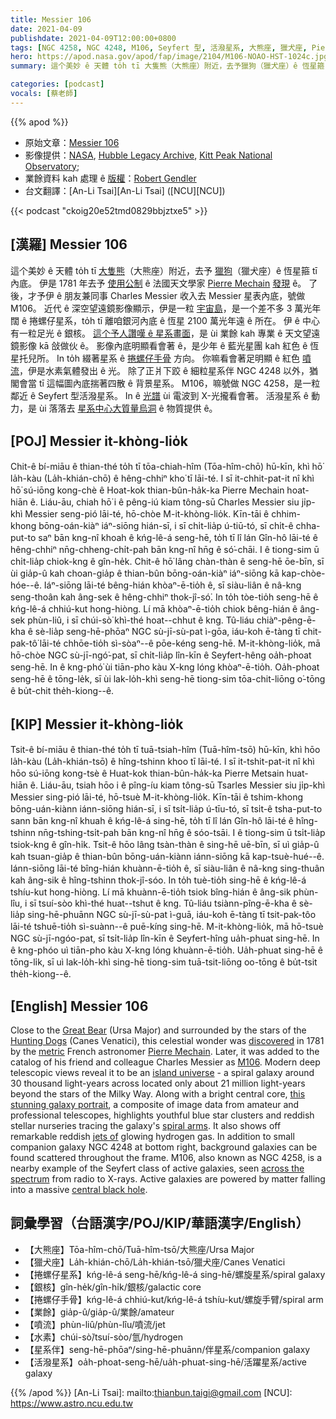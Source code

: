 ```yaml
---
title: Messier 106
date: 2021-04-09
publishdate: 2021-04-09T12:00:00+0800
tags: [NGC 4258, NGC 4248, M106, Seyfert 型, 活潑星系, 大熊座, 獵犬座, Pierre Mechain, Charles Messier, 烏洞, 捲螺仔星系]
hero: https://apod.nasa.gov/apod/fap/image/2104/M106-NOAO-HST-1024c.jpg
summary: 這个美妙 ê 天體 to̍h tī 大隻熊（大熊座）附近，去予獵狗（獵犬座）ê 恆星箍 tī 內底。伊是 1781 年去予法國天文學家 Pierre Mechain 發現 ê。

categories: [podcast]
vocals: [蔡老師]
---
```


{{% apod %}}

- 原始文章：[Messier 106](https://apod.nasa.gov/apod/ap210409.html)
- 影像提供：[NASA][NASA], [Hubble Legacy Archive][Hubble Legacy Archive], [Kitt Peak National Observatory][Kitt Peak National Observatory];
- 業餘資料 kah 處理 ê [版權][Copyright]：[Robert Gendler][Robert Gendler]
- 台文翻譯：[An-Li Tsai][An-Li Tsai] ([NCU][NCU])

{{< podcast "ckoig20e52tmd0829bbjztxe5" >}}

## [漢羅] Messier 106
這个美妙 ê 天體 to̍h tī [大隻熊][Great Bear]（大熊座）附近，去予 [獵狗][Hunting Dogs]（獵犬座）ê 恆星箍 tī 內底。
伊是 1781 年去予 [使用公制][metric] ê 法國天文學家 [Pierre Mechain] [發現][discovered] ê。
了後，才予伊 ê 朋友兼同事 Charles Messier 收入去 Messier 星表內底，號做 M106。
近代 ê 深空望遠鏡影像顯示，伊是一粒 [宇宙島][island universe]，是一个差不多 3 萬光年闊 ê 捲螺仔星系，to̍h tī 離咱銀河內底 ê 恆星 2100 萬光年遠 ê 所在。
伊 ê 中心有一粒足光 ê 銀核。
[這个予人讚嘆 ê 星系畫面][this stunning galaxy portrait]，是 ùi 業餘 kah 專業 ê 天文望遠鏡影像 kā 敆做伙 ê。
影像內底明顯看會著 ê，是少年 ê 藍光星團 kah 紅色 ê 恆星托兒所。
In to̍h 綴著星系 ê [捲螺仔手骨][spiral arms] 方向。
你嘛看會著足明顯 ê 紅色 [噴流][jets of]，伊是水素氣體發出 ê 光。
除了正爿下跤 ê 細粒星系伴 NGC 4248 以外，猶閣會當 tī 這幅圖內底揣著四散 ê 背景星系。
M106，嘛號做 NGC 4258，是一粒鄰近 ê Seyfert 型活潑星系。
In ê [光譜][across the spectrum] ùi 電波到 X-光攏看會著。
活潑星系 ê 動力，是 ùi 落落去 [星系中心大質量烏洞][central black hole] ê 物質提供 ê。

## [POJ] Messier it-khòng-lio̍k

Chit-ê bí-miāu ê thian-thé to̍h tī tōa-chiah-hîm (Tōa-hîm-chō) hū-kīn, khì hō͘ la̍h-kàu (La̍h-khián-chō) ê hêng-chhiⁿ kho͘ tī lāi-té.
I sī it-chhit-pat-it nî khì hō͘ sú-iōng kong-chè ê Hoat-kok thian-bûn-ha̍k-ka Pierre Mechain hoat-hiān ê.
Liáu-āu, chiah hō͘ i ê pêng-iú kiam tông-sū Charles Messier siu ji̍p-khì Messier seng-pió lāi-té, hō-chòe M-it-khòng-lio̍k.
Kīn-tāi ê chhim-khong bōng-oán-kiàⁿ iáⁿ-siōng hián-sī, i sī chi̍t-lia̍p ú-tiū-tó, sī chi̍t-ê chha-put-to saⁿ bān kng-nî khoah ê kńg-lê-á seng-hē, to̍h tī lî lán Gîn-hô lāi-té ê hêng-chhiⁿ nn̄g-chheng-chi̍t-pah bān kng-nî hn̄g ê só͘-chāi.
I ê tiong-sim ū chi̍t-lia̍p chiok-kng ê gîn-he̍k.
Chit-ê hō͘ lâng chàn-thàn ê seng-hē ōe-bīn, sī ùi gia̍p-û kah choan-gia̍p ê thian-bûn bōng-oán-kiàⁿ iáⁿ-siōng kā kap-chòe-hóe--ê.
Iáⁿ-siōng lāi-té bêng-hián khòaⁿ-ē-tio̍h ê, sī siàu-liân ê nâ-kng seng-thoân kah âng-sek ê hêng-chhiⁿ thok-jî-só͘.
In to̍h tòe-tio̍h seng-hē ê kńg-lê-á chhiú-kut hong-hiòng.
Lí mā khòaⁿ-ē-tio̍h chiok bêng-hián ê âng-sek phùn-liû, i sī chúi-sò͘ khì-thé hoat--chhut ê kng.
Tû-liáu chiàⁿ-pêng-ē-kha ê sè-lia̍p seng-hē-phōaⁿ NGC sù-jī-sù-pat ì-gōa, iáu-koh ē-tàng tī chit-pak-tô͘ lāi-té chhōe-tio̍h sì-sòaⁿ--ê pōe-kéng seng-hē.
M-it-khòng-lio̍k, mā hō-chòe NGC sù-jī-ngó͘-pat, sī chi̍t-lia̍p lîn-kīn ê Seyfert-hêng oa̍h-phoat seng-hē.
In ê kng-phó͘ ùi tiān-pho kàu X-kng lóng khòaⁿ-ē-tio̍h.
Oa̍h-phoat seng-hē ê tōng-le̍k, sī ùi lak-lo̍h-khì seng-hē tiong-sim tōa-chit-liōng o͘-tōng ê bu̍t-chit the̍h-kiong--ê.


## [KIP] Messier it-khòng-lio̍k

Tsit-ê bí-miāu ê thian-thé to̍h tī tuā-tsiah-hîm (Tuā-hîm-tsō) hū-kīn, khì hōo la̍h-kàu (La̍h-khián-tsō) ê hîng-tshinn khoo tī lāi-té.
I sī it-tshit-pat-it nî khì hōo sú-iōng kong-tsè ê Huat-kok thian-bûn-ha̍k-ka Pierre Metsain huat-hiān ê.
Liáu-āu, tsiah hōo i ê pîng-íu kiam tông-sū Tsarles Messier siu ji̍p-khì Messier sing-pió lāi-té, hō-tsuè M-it-khòng-lio̍k.
Kīn-tāi ê tshim-khong bōng-uán-kiànn iánn-siōng hián-sī, i sī tsi̍t-lia̍p ú-tīu-tó, sī tsi̍t-ê tsha-put-to sann bān kng-nî khuah ê kńg-lê-á sing-hē, to̍h tī lî lán Gîn-hô lāi-té ê hîng-tshinn nn̄g-tshing-tsi̍t-pah bān kng-nî hn̄g ê sóo-tsāi.
I ê tiong-sim ū tsi̍t-lia̍p tsiok-kng ê gîn-hi̍k.
Tsit-ê hōo lâng tsàn-thàn ê sing-hē uē-bīn, sī uì gia̍p-û kah tsuan-gia̍p ê thian-bûn bōng-uán-kiànn iánn-siōng kā kap-tsuè-hué--ê.
Iánn-siōng lāi-té bîng-hián khuànn-ē-tio̍h ê, sī siàu-liân ê nâ-kng sing-thuân kah âng-sik ê hîng-tshinn thok-jî-sóo.
In to̍h tuè-tio̍h sing-hē ê kńg-lê-á tshíu-kut hong-hiòng.
Lí mā khuànn-ē-tio̍h tsiok bîng-hián ê âng-sik phùn-lîu, i sī tsuí-sòo khì-thé huat--tshut ê kng.
Tû-liáu tsiànn-pîng-ē-kha ê sè-lia̍p sing-hē-phuānn NGC sù-jī-sù-pat ì-guā, iáu-koh ē-tàng tī tsit-pak-tôo lāi-té tshuē-tio̍h sì-suànn--ê puē-kíng sing-hē.
M-it-khòng-lio̍k, mā hō-tsuè NGC sù-jī-ngóo-pat, sī tsi̍t-lia̍p lîn-kīn ê Seyfert-hîng ua̍h-phuat sing-hē.
In ê kng-phóo uì tiān-pho kàu X-kng lóng khuànn-ē-tio̍h.
Ua̍h-phuat sing-hē ê tōng-li̍k, sī uì lak-lo̍h-khì sing-hē tiong-sim tuā-tsit-liōng oo-tōng ê bu̍t-tsit the̍h-kiong--ê.

## [English] Messier 106

Close to the [Great Bear][Great Bear] (Ursa Major) and surrounded by the stars of the [Hunting Dogs][Hunting Dogs] (Canes Venatici), this celestial wonder was [discovered][discovered] in 1781 by the [metric][metric] French astronomer [Pierre Mechain][Pierre Mechain]. Later, it was added to the catalog of his friend and colleague Charles Messier as [M106][M106]. Modern deep telescopic views reveal it to be an [island universe][island universe] - a spiral galaxy around 30 thousand light-years across located only about 21 million light-years beyond the stars of the Milky Way. Along with a bright central core, [this stunning galaxy portrait][this stunning galaxy portrait], a composite of image data from amateur and professional telescopes, highlights youthful blue star clusters and reddish stellar nurseries tracing the galaxy's [spiral arms][spiral arms]. It also shows off remarkable reddish [jets of][jets of] glowing hydrogen gas. In addition to small companion galaxy NGC 4248 at bottom right, background galaxies can be found scattered throughout the frame. M106, also known as NGC 4258, is a nearby example of the Seyfert class of active galaxies, seen [across the spectrum][across the spectrum] from radio to X-rays. Active galaxies are powered by matter falling into a massive [central black hole][central black hole].

## 詞彙學習（台語漢字/POJ/KIP/華語漢字/English）

- 【大熊座】Tōa-hîm-chō/Tuā-hîm-tsō/大熊座/Ursa Major
- 【獵犬座】La̍h-khián-chō/La̍h-khián-tsō/獵犬座/Canes Venatici
- 【捲螺仔星系】kńg-lê-á seng-hē/kńg-lê-á sing-hē/螺旋星系/spiral galaxy
- 【銀核】gîn-he̍k/gîn-hi̍k/銀核/galactic core
- 【捲螺仔手骨】kńg-lê-á chhiú-kut/kńg-lê-á tshíu-kut/螺旋手臂/spiral arm
- 【業餘】gia̍p-û/gia̍p-û/業餘/amateur
- 【噴流】phùn-liû/phùn-lîu/噴流/jet
- 【水素】chúi-sò͘/tsuí-sòo/氫/hydrogen
- 【星系伴】seng-hē-phōaⁿ/sing-hē-phuānn/伴星系/companion galaxy
- 【活潑星系】oa̍h-phoat-seng-hē/ua̍h-phuat-sing-hē/活躍星系/active galaxy



{{% /apod %}}
[An-Li Tsai]: mailto:thianbun.taigi@gmail.com
[NCU]: https://www.astro.ncu.edu.tw

[NASA]: https://www.nasa.gov/
[Hubble Legacy Archive]: https://hla.stsci.edu/
[Kitt Peak National Observatory]: https://www.noao.edu/kpno/
[Copyright]: https://apod.nasa.gov/apod/fap/lib/about_apod.html#srapply
[Robert Gendler]: http://www.robgendlerastropics.com/

[Great Bear]: https://www.aavso.org/myths-uma
[Hunting Dogs]: http://en.wikipedia.org/wiki/Canes_Venatici
[discovered]: https://www.messier.seds.org/Mdes/dm106.html
[metric]: https://en.wikipedia.org/wiki/History_of_the_metre
[Pierre Mechain]: https://www.messier.seds.org/xtra/history/pmechain.html
[M106]: https://www.messier.seds.org/m/m106.html
[island universe]: https://apod.nasa.gov/apod/ap100109.html
[this stunning galaxy portrait]: http://www.robgendlerastropics.com/M106-NOAO-HST.html
[spiral arms]: https://apod.nasa.gov/apod/ap070411.html
[jets of]: http://arxiv.org/abs/astro-ph/0703307
[across the spectrum]: https://science.nasa.gov/ems
[central black hole]: http://www.cosmotography.com/images/supermassive_blackholes_drive_galaxy_evolution.html

